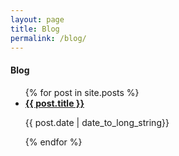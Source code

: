 ```yaml
---
layout: page
title: Blog
permalink: /blog/
---
```


#### Blog

<div class="blog-posts">
	<ul>
	  {% for post in site.posts %}
	    <li>
	      <b><a class="post-title" href="{{ post.url }}">{{ post.title }}</a></b>
	      <p class="post-date">{{ post.date | date_to_long_string}}</p>
	    </li>
	  {% endfor %}
	</ul>
</div>
